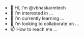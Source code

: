 - 👋 Hi, I’m @vbhaskarmtech
- 👀 I’m interested in ...
- 🌱 I’m currently learning ...
- 💞️ I’m looking to collaborate on ...
- 📫 How to reach me ...

<!---
vbhaskarmtech/vbhaskarmtech is a ✨ special ✨ repository because its `README.md` (this file) appears on your GitHub profile.
You can click the Preview link to take a look at your changes.
--->
